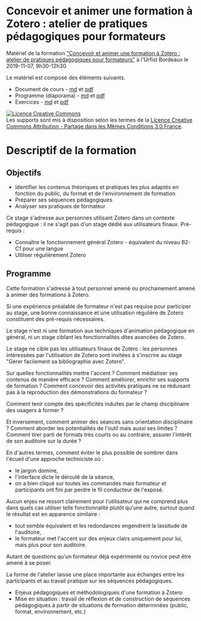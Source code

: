 # Concevoir et animer une formation à Zotero : atelier de pratiques pédagogiques pour formateurs

Matériel de la formation ["Concevoir et animer une formation à Zotero : atelier de pratiques pédagogiques pour formateurs"](https://sygefor.reseau-urfist.fr/#/training/8057/8968) à l'Urfist Bordeaux le 2019-11-07, 9h30-12h30.

Le matériel est composé des éléments suivants.

<!--attention si pas de branche remplacer 2019-01 par master-->

* Document de cours - [md](https://github.com/fflamerie/zotero_collaborative/blob/2019-01/content/2019_zotero_collab_cours.md) et [pdf](https://github.com/fflamerie/zotero_collaborative/blob/2019-01/content/2019_zotero_collab_cours.pdf)
* Programme (diaporama) - [md](https://github.com/fflamerie/zotero_collaborative/blob/2019-01/content/2019_zotero_collab_programme.md) et [pdf](https://github.com/fflamerie/zotero_collaborative/blob/2019-01/content/2019_zotero_collab_programme.pdf)
* Exercices - [md](https://github.com/fflamerie/zotero_collaborative/blob/2019-01/content/2019_zotero_collab_exercices.md) et [pdf](https://github.com/fflamerie/zotero_collaborative/blob/2019-01/content/2019_zotero_collab_exercices.pdf)

<a rel="license" href="http://creativecommons.org/licenses/by-sa/3.0/fr/"><img alt="Licence Creative Commons" style="border-width:0" src="https://i.creativecommons.org/l/by-sa/3.0/fr/88x31.png" /></a><br />Les supports sont mis à disposition selon les termes de la <a rel="license" href="http://creativecommons.org/licenses/by-sa/3.0/fr/">Licence Creative Commons Attribution -  Partage dans les Mêmes Conditions 3.0 France</a>.


# Descriptif de la formation
## Objectifs

* Identifier les contenus théoriques et pratiques les plus adaptés en fonction du public, du format et de l'environnement de formation
* Préparer ses séquences pédagogiques
*  Analyser ses pratiques de formateur

Ce stage s'adresse aux personnes utilisant Zotero dans un contexte pédagogique : il ne s'agit pas d'un stage dédié aux utilisateurs finaux. Pré-requis :

* Connaître le fonctionnement général Zotero - équivalent du niveau B2-C1 pour une langue
* Utiliser régulièrement Zotero

## Programme
Cette formation s'adresse à tout personnel amené ou prochainement amené à animer des formations à Zotero.

Si une expérience préalable de formateur n'est pas requise pour participer au stage, une bonne connaissance et une utilisation régulière de Zotero constituent des pré-requis nécessaires.

Le stage n'est ni une formation aux techniques d'animation pédagogique en général, ni un stage ciblant les fonctionnalités dites avancées de Zotero.

Le stage ne cible pas les utilisateurs finaux de Zotero : les personnes intéressées par l'utilisation de Zotero sont invitées à s'inscrire au stage "Gérer facilement sa bibliographie avec Zotero".

Sur quelles fonctionnalités mettre l'accent ? Comment médiatiser ses contenus de manière efficace ? Comment améliorer, enrichir ses supports de formation ? Comment concevoir des activités pratiques ne se réduisant pas à la reproduction des démonstrations du formateur ?

Comment tenir compte des spécificités induites par le champ disciplinaire des usagers à former ?

Et inversement, comment animer des séances sans orientation disciplinaire ? Comment aborder les potentialités de l'outil mais aussi ses limites ? Comment tirer parti de formats très courts ou au contraire, assurer l'intérêt de son auditoire sur la durée ?

En d'autres termes, comment éviter le plus possible de sombrer dans l'écueil d'une approche techniciste où :

* le jargon domine,
* l'interface dicte le déroulé de la séance,
* on a bien cliqué sur toutes les commandes mais formateur et participants ont fini par perdre le fil conducteur de l'exposé.

Aucun enjeu ne ressort clairement pour l'utilisateur qui ne comprend plus dans quels cas utiliser telle fonctionnalité plutôt qu'une autre, surtout quand le résultat est en apparence similaire :

* tout semble équivalent et les redondances engendrent la lassitude de l'auditoire,
* le formateur met l'accent sur des enjeux clairs uniquement pour lui, mais plus pour son auditoire.

Autant de questions qu'un formateur déjà expérimenté ou novice peut être amené à se poser.

La forme de l'atelier laisse une place importante aux échanges entre les participants et au travail pratique sur les séquences pédagogiques.

* Enjeux pédagogiques et méthodologiques d'une formation à Zotero
* Mise en situation : travail de réflexion et de construction de séquences pédagogiques à partir de situations de formation déterminées (public, format, environnement, etc.)
